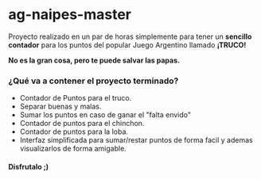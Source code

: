# ag-naipes-master

Proyecto realizado en un par de horas simplemente para tener un **sencillo contador** para los puntos del popular Juego Argentino
llamado **¡TRUCO!**

**No es la gran cosa, pero te puede salvar las papas.**

### ¿Qué va a contener el proyecto terminado?
- Contador de Puntos para el truco.
- Separar buenas y malas.
- Sumar los puntos en caso de ganar el "falta envido"
- Contador de puntos para el chinchon.
- Contador de puntos para la loba.
- Interfaz simplificada para sumar/restar puntos de forma facil y ademas visualizarlos
de forma amigable.

#### Disfrutalo ;)
